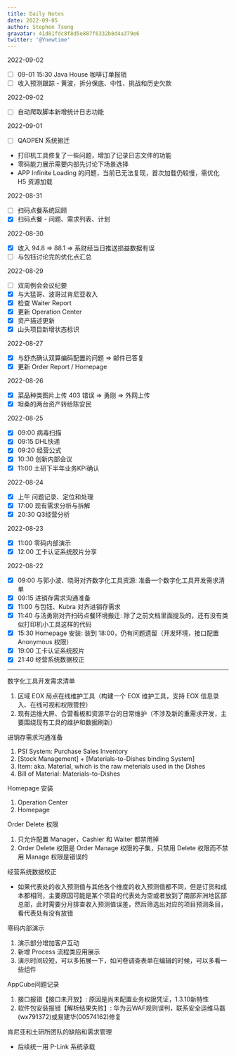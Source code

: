 ```yaml
---
title: Daily Notes
date: 2022-09-05
author: Stephen Tseng
gravatar: 41d81fdc8f8d5e887f6332b8d4a379e6
twitter: '@Ynewtime'
---
```


2022-09-02

+ [ ] 09-01 15:30 Java House 咖啡订单报销
+ [ ] 收入预测跟踪 - 黄波，拆分保底、中性、挑战和历史欠款

2022-09-02

+ [ ] 自动爬取脚本新增统计日志功能

2022-09-01

+ [ ] QAOPEN 系统搬迁

+ 打印机工具修复了一些问题，增加了记录日志文件的功能
+ 零码能力展示需要内部先讨论下场景选择
+ APP Infinite Loading 的问题，当前已无法复现，首次加载仍较慢，需优化 H5 资源加载

2022-08-31

+ [ ] 扫码点餐系统回顾
+ [x] 扫码点餐 - 问题、需求列表、计划

2022-08-30

+ [x] 收入 94.8 => 88.1 => 系财经当日推送损益数据有误
+ [ ] 与包钰讨论完的优化点汇总

2022-08-29

+ [ ] 双周例会会议纪要
+ [x] 与大猛哥、波哥过肯尼亚收入
+ [x] 检查 Waiter Report
+ [x] 更新 Operation Center
+ [x] 资产描述更新
+ [x] 山头项目新增状态标识

2022-08-27

+ [x] 与舒杰确认双算编码配置的问题 => 邮件已答复
+ [x] 更新 Order Report / Homepage

2022-08-26

+ [x] 菜品种类图片上传 403 错误 => 勇刚 => 外网上传
+ [x] 坦桑的两台资产转给陈安民

2022-08-25

+ [x] 09:00 病毒扫描
+ [x] 09:15 DHL快递
+ [x] 09:20 经营公式
+ [x] 10:30 创新内部会议
+ [x] 11:00 土研下半年业务KPI确认

2022-08-24
+ [x] 上午 问题记录、定位和处理
+ [x] 17:00 现有需求分析与拆解
+ [x] 20:30 Q3经营分析

2022-08-23
+ [x] 11:00 零码内部演示
+ [x] 12:00 工卡认证系统胶片分享

2022-08-22
+ [x] 09:00 与郭小波、晓哥对齐数字化工具资源: 准备一个数字化工具开发需求清单
+ [x] 09:15 进销存需求沟通准备
+ [x] 11:00 与包钰、Kubra 对齐进销存需求
+ [x] 11:40 与汤勇刚对齐扫码点餐环境搬迁: 除了之前文档里面提及的，还有没有类似打印机小工具这样的代码
+ [x] 15:30 Homepage 安装: 装到 18:00，仍有问题遗留（开发环境，接口配置 Anonymous 权限）
+ [x] 19:00 工卡认证系统胶片
+ [x] 21:40 经营系统数据校正

---

数字化工具开发需求清单
1. 区域 EOX 局点在线维护工具（构建一个 EOX 维护工具，支持 EOX 信息录入、在线可视和权限管控）
2. 现有运维大屏、合营看板和资源平台的日常维护（不涉及新的重需求开发，主要围绕现有工具的维护和数据刷新）

进销存需求沟通准备
1. PSI System: Purchase Sales Inventory
2. [Stock Management] + [Materials-to-Dishes binding System]
3. Item: aka. Material, which is the raw meterials used in the Dishes
4. Bill of Material: Materials-to-Dishes

Homepage 安装
1. Operation Center
2. Homepage

Order Delete 权限
1. 只允许配置 Manager，Cashier 和 Waiter 都禁用掉
2. Order Delete 权限是 Order Manage 权限的子集，只禁用 Delete 权限而不禁用 Manage 权限是错误的

经营系统数据校正
+ 如果代表处的收入预测值与其他各个维度的收入预测值都不同，但是订货和成本都相同，主要原因可能是某个项目的代表处为空或者放到了南部非洲地区部总部，此时需要分月排查收入预测值误差，然后筛选出对应的项目预测条目，看代表处有没有放错

零码内部演示
1. 演示部分增加客户互动
2. 新增 Process 流程类应用展示
3. 演示时间较短，可以多拓展一下，如问卷调查表单在编辑的时候，可以多看一些组件

AppCube问题记录
1. 接口报错【接口未开放】: 原因是尚未配置业务权限凭证，1.3.10新特性
2. 软件包安装报错【解析结果失败】: 华为云WAF规则误判，联系安全运维马磊(wx791372)或易建华(00574162)修复

肯尼亚和土研所团队的缺陷和需求管理
+ 后续统一用 P-Link 系统承载

